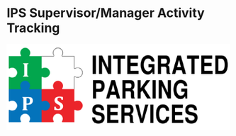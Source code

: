 # IPS Supervisor/Manager Activity Tracking

<img src="/assets/images/logo.png" alt="English Tutor Logo" style="max-width: 100%;">
